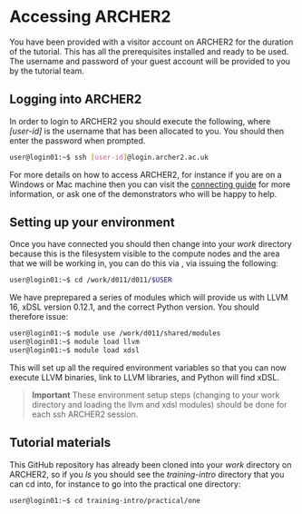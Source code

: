 # Accessing ARCHER2

You have been provided with a visitor account on ARCHER2 for the duration of the tutorial. This has all the prerequisites installed and ready to be used. The username and password of your guest account will be provided to you by the tutorial team. 

## Logging into ARCHER2

In order to login to ARCHER2 you should execute the following, where _[user-id]_ is the username that has been allocated to you. You should then enter the password when prompted. 

```bash
user@login01:~$ ssh [user-id]@login.archer2.ac.uk
```

For more details on how to access ARCHER2, for instance if you are on a Windows or Mac machine then you can visit the [connecting guide](https://docs.archer2.ac.uk/user-guide/connecting/) for more information, or ask one of the demonstrators who will be happy to help.

## Setting up your environment

Once you have connected you should then change into your _work_ directory because this is the filesystem visible to the compute nodes and the area that we will be working in, you can do this via , via issuing the following:

```bash
user@login01:~$ cd /work/d011/d011/$USER
```

We have preprepared a series of modules which will provide us with LLVM 16, xDSL version 0.12.1, and the correct Python version. You should therefore issue:

```bash
user@login01:~$ module use /work/d011/shared/modules
user@login01:~$ module load llvm
user@login01:~$ module load xdsl
```

This will set up all the required environment variables so that you can now execute LLVM binaries, link to LLVM libraries, and Python will find xDSL. 

>**Important**
> These environment setup steps (changing to your work directory and loading the llvm and xdsl modules) should be done for each ssh ARCHER2 session.

## Tutorial materials

This GitHub repository has already been cloned into your _work_ directory on ARCHER2, so if you _ls_ you should see the _training-intro_ directory that you can cd into, for instance to go into the practical one directory:

```bash
user@login01:~$ cd training-intro/practical/one
```
